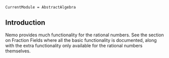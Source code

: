 ```@meta
CurrentModule = AbstractAlgebra
```

## Introduction

Nemo provides much functionality for the rational numbers. See the section on
Fraction Fields where all the basic functionality is documented, along with the
extra functionality only available for the rational numbers themselves.
